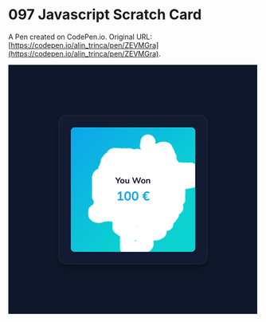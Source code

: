 # 097 Javascript Scratch Card

A Pen created on CodePen.io. Original URL: [https://codepen.io/alin_trinca/pen/ZEVMGra](https://codepen.io/alin_trinca/pen/ZEVMGra).

![Javascript Scratch Card Screenshot](scratch-card.png)
